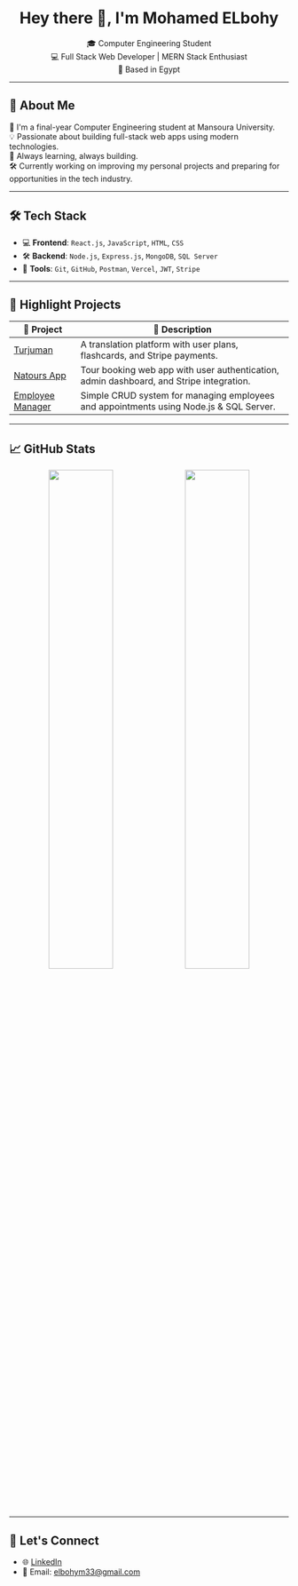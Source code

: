 <h1 align="center">Hey there 👋, I'm Mohamed ELbohy</h1>

<p align="center">
🎓 Computer Engineering Student <br>
💻 Full Stack Web Developer | MERN Stack Enthusiast <br>
📍 Based in Egypt
</p>

---

## 🚀 About Me

🔧 I'm a final-year Computer Engineering student at Mansoura University.  
💡 Passionate about building full-stack web apps using modern technologies.  
🧠 Always learning, always building.  
🛠 Currently working on improving my personal projects and preparing for opportunities in the tech industry.

---

## 🛠 Tech Stack

- 💻 **Frontend**: `React.js`, `JavaScript`, `HTML`, `CSS`
- 🛠 **Backend**: `Node.js`, `Express.js`, `MongoDB`, `SQL Server`
- 🧰 **Tools**: `Git`, `GitHub`, `Postman`, `Vercel`, `JWT`, `Stripe`

---

## 📂 Highlight Projects

| 🚀 Project | 💬 Description |
|-----------|----------------|
| [Turjuman](https://github.com/MohamedELbohy1/Turjuman) | A translation platform with user plans, flashcards, and Stripe payments. |
| [Natours App](https://github.com/MohamedELbohy1/Natours-App) | Tour booking web app with user authentication, admin dashboard, and Stripe integration. |
| [Employee Manager](https://github.com/MohamedELbohy1/Employee-Manager) | Simple CRUD system for managing employees and appointments using Node.js & SQL Server. |

---

## 📈 GitHub Stats

<p align="center">
  <img src="https://github-readme-stats.vercel.app/api?username=MohamedELbohy1&show_icons=true&theme=radical" width="48%" />
  <img src="https://github-readme-streak-stats.herokuapp.com/?user=MohamedELbohy1&theme=radical" width="48%" />
</p>

---

## 🤝 Let's Connect

- 🌐 [LinkedIn](www.linkedin.com/in/mohammed-elbohy-770368268)
- 📧 Email: elbohym33@gmail.com

